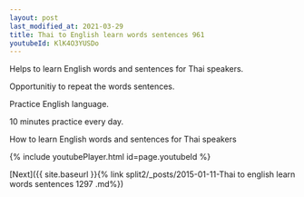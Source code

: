 ```yaml
---
layout: post
last_modified_at: 2021-03-29
title: Thai to English learn words sentences 961 
youtubeId: KlK4O3YUSDo
---
```

 
 
Helps to learn English words and sentences for Thai speakers.

Opportunitiy to repeat the words sentences. 

Practice English language. 
 
10 minutes practice every day. 
 
How to learn English words and sentences for Thai speakers 
 
{% include youtubePlayer.html id=page.youtubeId %}
 
 
[Next]({{ site.baseurl }}{% link  split2/_posts/2015-01-11-Thai to english learn words sentences 1297 .md%})
 
